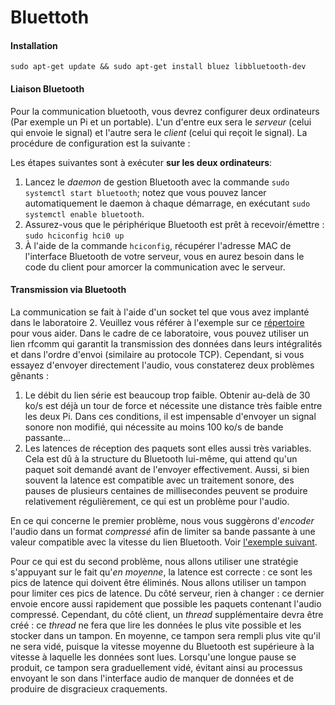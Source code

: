 # Bluettoth

#### Installation

```
sudo apt-get update && sudo apt-get install bluez libbluetooth-dev
```

#### Liaison Bluetooth

Pour la communication bluetooth, vous devrez configurer deux ordinateurs (Par exemple un Pi et un portable). L'un d'entre eux sera le *serveur* (celui qui envoie le signal) et l'autre sera le *client* (celui qui reçoit le signal). La procédure de configuration est la suivante :

Les étapes suivantes sont à exécuter **sur les deux ordinateurs**:

1. Lancez le *daemon* de gestion Bluetooth avec la commande `sudo systemctl start bluetooth`; notez que vous pouvez lancer automatiquement le daemon à chaque démarrage, en exécutant `sudo systemctl enable bluetooth`.
2. Assurez-vous que le périphérique Bluetooth est prêt à recevoir/émettre : `sudo hciconfig hci0 up`
3. À l'aide de la commande `hciconfig`, récupérer l'adresse MAC de l'interface Bluetooth de votre serveur, vous en aurez besoin dans le code du client pour amorcer la communication avec le serveur.

#### Transmission via Bluetooth

La communication se fait à l'aide d'un socket tel que vous avez implanté dans le laboratoire 2. Veuillez vous référer à l'exemple sur ce [répertoire](https://github.com/balle/bluetooth-snippets) pour vous aider. Dans le cadre de ce laboratoire, vous pouvez utiliser un lien rfcomm qui garantit la transmission des données dans leurs intégralités et dans l'ordre d'envoi (similaire au protocole TCP). Cependant, si vous essayez d'envoyer directement l'audio, vous constaterez deux problèmes gênants :

1. Le débit du lien série est beaucoup trop faible. Obtenir au-delà de 30 ko/s est déjà un tour de force et nécessite une distance très faible entre les deux Pi. Dans ces conditions, il est impensable d'envoyer un signal sonore non modifié, qui nécessite au moins 100 ko/s de bande passante...
2. Les latences de réception des paquets sont elles aussi très variables. Cela est dû à la structure du Bluetooth lui-même, qui attend qu'un paquet soit demandé avant de l'envoyer effectivement. Aussi, si bien souvent la latence est compatible avec un traitement sonore, des pauses de plusieurs centaines de millisecondes peuvent se produire relativement régulièrement, ce qui est un problème pour l'audio.

En ce qui concerne le premier problème, nous vous suggèrons d'*encoder* l'audio dans un format *compressé* afin de limiter sa bande passante à une valeur compatible avec la vitesse du lien Bluetooth. Voir [l'exemple suivant](../compression_audio).

Pour ce qui est du second problème, nous allons utiliser une stratégie s'appuyant sur le fait qu'*en moyenne*, la latence est correcte : ce sont les pics de latence qui doivent être éliminés. Nous allons utiliser un tampon pour limiter ces pics de latence. Du côté serveur, rien à changer : ce dernier envoie encore aussi rapidement que possible les paquets contenant l'audio compressé. Cependant, du côté client, un *thread* supplémentaire devra être créé : ce *thread* ne fera que lire les données le plus vite possible et les stocker dans un tampon. En moyenne, ce tampon sera rempli plus vite qu'il ne sera vidé, puisque la vitesse moyenne du Bluetooth est supérieure à la vitesse à laquelle les données sont lues. Lorsqu'une longue pause se produit, ce tampon sera graduellement vidé, évitant ainsi au processus envoyant le son dans l'interface audio de manquer de données et de produire de disgracieux craquements.
